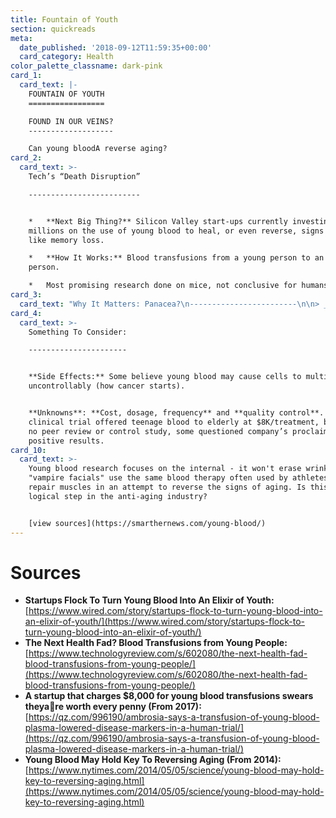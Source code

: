 ```yaml
---
title: Fountain of Youth
section: quickreads
meta:
  date_published: '2018-09-12T11:59:35+00:00'
  card_category: Health
color_palette_classname: dark-pink
card_1:
  card_text: |-
    FOUNTAIN OF YOUTH
    =================

    FOUND IN OUR VEINS?
    -------------------

    Can young bloodA reverse aging?
card_2:
  card_text: >-
    Tech’s “Death Disruption”

    -------------------------


    *   **Next Big Thing?** Silicon Valley start-ups currently investing
    millions on the use of young blood to heal, or even reverse, signs of aging
    like memory loss.

    *   **How It Works:** Blood transfusions from a young person to an older
    person.

    *   Most promising research done on mice, not conclusive for humans.
card_3:
  card_text: "Why It Matters: Panacea?\n------------------------\n\n> _a\x1CInstead of taking a drug for your heart and a drug for your muscles and a drug for your brain, maybe you could come up with something that affected them all.”_\n> \n> Dr. Amy Wagers, Harvard professor, who showed the blood of young mice rejuvenates the hearts of old mice. Some experts believe young blood may treat Alzheimera\x19s & heart disease."
card_4:
  card_text: >-
    Something To Consider:

    ----------------------


    **Side Effects:** Some believe young blood may cause cells to multiply
    uncontrollably (how cancer starts).


    **Unknowns**: **Cost, dosage, frequency** and **quality control**. One U.S.
    clinical trial offered teenage blood to elderly at $8K/treatment, but with
    no peer review or control study, some questioned company’s proclaimed
    positive results.
card_10:
  card_text: >-
    Young blood research focuses on the internal - it won't erase wrinkles. But
    "vampire facials" use the same blood therapy often used by athletes to
    repair muscles in an attempt to reverse the signs of aging. Is this the next
    logical step in the anti-aging industry?


    [view sources](https://smarthernews.com/young-blood/)
---
```

Sources
=======

*   **Startups Flock To Turn Young Blood Into An Elixir of Youth:**  
    [https://www.wired.com/story/startups-flock-to-turn-young-blood-into-an-elixir-of-youth/](https://www.wired.com/story/startups-flock-to-turn-young-blood-into-an-elixir-of-youth/)
*   **The Next Health Fad? Blood Transfusions from Young People:**  
    [https://www.technologyreview.com/s/602080/the-next-health-fad-blood-transfusions-from-young-people/](https://www.technologyreview.com/s/602080/the-next-health-fad-blood-transfusions-from-young-people/)
*   **A startup that charges $8,000 for young blood transfusions swears theyare worth every penny (From 2017):**  
    [https://qz.com/996190/ambrosia-says-a-transfusion-of-young-blood-plasma-lowered-disease-markers-in-a-human-trial/](https://qz.com/996190/ambrosia-says-a-transfusion-of-young-blood-plasma-lowered-disease-markers-in-a-human-trial/)
*   **Young Blood May Hold Key To Reversing Aging (From 2014):**  
    [https://www.nytimes.com/2014/05/05/science/young-blood-may-hold-key-to-reversing-aging.html](https://www.nytimes.com/2014/05/05/science/young-blood-may-hold-key-to-reversing-aging.html)